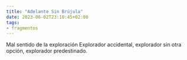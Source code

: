 ```yaml
---
title: "Adelante Sin Brújula"
date: 2023-06-02T23:10:45+02:00
tags:
- fragmentos
---
```

Mal sentido de la exploración
Explorador accidental,
explorador sin otra opción,
explorador predestinado.
